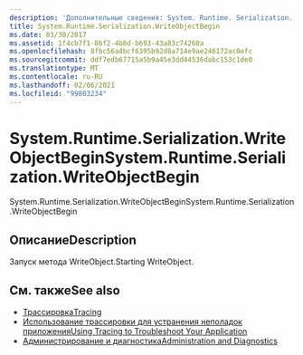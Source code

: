 ```yaml
---
description: 'Дополнительные сведения: System. Runtime. Serialization. Вритеобжектбегин'
title: System.Runtime.Serialization.WriteObjectBegin
ms.date: 03/30/2017
ms.assetid: 1f4cb7f1-8bf2-4b6d-b693-43a83c74260a
ms.openlocfilehash: 8fbc56a4bcf6395b92d8a714e9ae246172ac0efc
ms.sourcegitcommit: ddf7edb67715a5b9a45e3dd44536dabc153c1de0
ms.translationtype: MT
ms.contentlocale: ru-RU
ms.lasthandoff: 02/06/2021
ms.locfileid: "99803234"
---
```

# <a name="systemruntimeserializationwriteobjectbegin"></a><span data-ttu-id="685c5-103">System.Runtime.Serialization.WriteObjectBegin</span><span class="sxs-lookup"><span data-stu-id="685c5-103">System.Runtime.Serialization.WriteObjectBegin</span></span>

<span data-ttu-id="685c5-104">System.Runtime.Serialization.WriteObjectBegin</span><span class="sxs-lookup"><span data-stu-id="685c5-104">System.Runtime.Serialization.WriteObjectBegin</span></span>  
  
## <a name="description"></a><span data-ttu-id="685c5-105">Описание</span><span class="sxs-lookup"><span data-stu-id="685c5-105">Description</span></span>  

 <span data-ttu-id="685c5-106">Запуск метода WriteObject.</span><span class="sxs-lookup"><span data-stu-id="685c5-106">Starting WriteObject.</span></span>  
  
## <a name="see-also"></a><span data-ttu-id="685c5-107">См. также</span><span class="sxs-lookup"><span data-stu-id="685c5-107">See also</span></span>

- [<span data-ttu-id="685c5-108">Трассировка</span><span class="sxs-lookup"><span data-stu-id="685c5-108">Tracing</span></span>](index.md)
- [<span data-ttu-id="685c5-109">Использование трассировки для устранения неполадок приложения</span><span class="sxs-lookup"><span data-stu-id="685c5-109">Using Tracing to Troubleshoot Your Application</span></span>](using-tracing-to-troubleshoot-your-application.md)
- [<span data-ttu-id="685c5-110">Администрирование и диагностика</span><span class="sxs-lookup"><span data-stu-id="685c5-110">Administration and Diagnostics</span></span>](../index.md)

